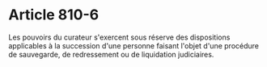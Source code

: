 # Article 810-6

Les pouvoirs du curateur s'exercent sous réserve des dispositions applicables à la succession d'une personne faisant l'objet d'une procédure de sauvegarde, de redressement ou de liquidation judiciaires.

